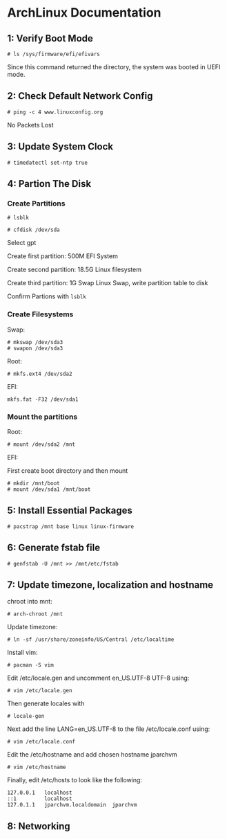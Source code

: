 # ArchLinux Documentation

## 1: Verify Boot Mode
```
# ls /sys/firmware/efi/efivars
```

Since this command returned the directory, the system was booted in UEFI mode.

## 2: Check Default Network Config

```
# ping -c 4 www.linuxconfig.org
```

No Packets Lost

## 3: Update System Clock

```
# timedatectl set-ntp true
```

## 4: Partion The Disk

### Create Partitions

```
# lsblk
```

```
# cfdisk /dev/sda
```

Select gpt

Create first partition: 500M EFI System

Create second partition: 18.5G Linux filesystem

Create third partition: 1G Swap Linux Swap, write partition table to disk

Confirm Partions with ```lsblk```

### Create Filesystems

Swap:
```
# mkswap /dev/sda3
# swapon /dev/sda3
```

Root:
```
# mkfs.ext4 /dev/sda2
```

EFI:
```
mkfs.fat -F32 /dev/sda1
```

### Mount the partitions

Root:
```
# mount /dev/sda2 /mnt
```

EFI:

First create boot directory and then mount
```
# mkdir /mnt/boot
# mount /dev/sda1 /mnt/boot
```

## 5: Install Essential Packages

```
# pacstrap /mnt base linux linux-firmware
```

## 6: Generate fstab file
```
# genfstab -U /mnt >> /mnt/etc/fstab
```

## 7: Update timezone, localization and hostname
chroot into mnt:
```
# arch-chroot /mnt
```
Update timezone:
```
# ln -sf /usr/share/zoneinfo/US/Central /etc/localtime
```
Install vim:
```
# pacman -S vim
```
Edit /etc/locale.gen and uncomment en_US.UTF-8 UTF-8 using:
```
# vim /etc/locale.gen
```
Then generate locales with
```
# locale-gen
```
Next add the line LANG=en_US.UTF-8 to the file /etc/locale.conf using:
```
# vim /etc/locale.conf
```
Edit the /etc/hostname and add chosen hostname jparchvm
```
# vim /etc/hostname
```
Finally, edit /etc/hosts to look like the following:
```
127.0.0.1   localhost
::1         localhost
127.0.1.1   jparchvm.localdomain  jparchvm
```



## 8: Networking


